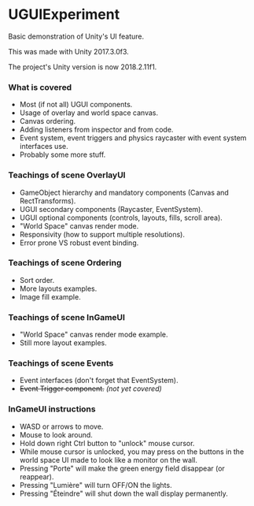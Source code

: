 # UGUIExperiment
Basic demonstration of Unity's UI feature.

This was made with Unity 2017.3.0f3.

The project's Unity version is now 2018.2.11f1.

### What is covered

- Most (if not all) UGUI components.
- Usage of overlay and world space canvas.
- Canvas ordering.
- Adding listeners from inspector and from code.
- Event system, event triggers and physics raycaster with event system interfaces use.
- Probably some more stuff.

### Teachings of scene OverlayUI

- GameObject hierarchy and mandatory components (Canvas and RectTransforms).
- UGUI secondary components (Raycaster, EventSystem).
- UGUI optional components (controls, layouts, fills, scroll area).
- "World Space" canvas render mode.
- Responsivity (how to support multiple resolutions).
- Error prone VS robust event binding.

### Teachings of scene Ordering

- Sort order.
- More layouts examples.
- Image fill example.

### Teachings of scene InGameUI

- "World Space" canvas render mode example.
- Still more layout examples.

### Teachings of scene Events

- Event interfaces (don't forget that EventSystem).
- ~~Event Trigger component.~~ _(not yet covered)_

### InGameUI instructions

- WASD or arrows to move.
- Mouse to look around.
- Hold down right Ctrl button to "unlock" mouse cursor.
- While mouse cursor is unlocked, you may press on the buttons in the world space UI made to look like a monitor on the wall.
- Pressing "Porte" will  make the green energy field disappear (or reappear).
- Pressing "Lumière" will turn OFF/ON the lights.
- Pressing "Éteindre" will shut down the wall display permanently.
